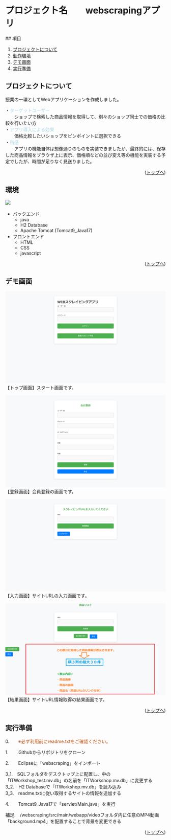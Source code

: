 # プロジェクト名　　webscrapingアプリ

<div id="top"></div>
## 項目

1. [プロジェクトについて](#プロジェクトについて)
2. [動作環境](#環境)
3. [デモ画面](#デモ画面)
4. [実行準備](#実行準備)

<!-- プロジェクトについて -->

## プロジェクトについて
授業の一環としてWebアプリケーションを作成しました。 <br>


・<span style="color: #ADD8E6;">ターゲットユーザー</span> <br>
　　ショップで検索した商品情報を取得して、別々のショップ同士での価格の比較を行いたい方　<br>
・<span style="color: #ADD8E6;">アプリ導入による効果</span> <br>
　　価格比較したいショップをピンポイントに選択できる　<br>
・<span style="color: #ADD8E6;">所感</span> <br>
　　アプリの機能自体は想像通りのものを実装できましたが、最終的には、保存した商品情報をブラウザ上に表示、価格順などの並び変え等の機能を実装する予定でしたが、時間が足りなく見送りました。 <br>
<p align="right">(<a href="#top">トップへ</a>)</p>

## 環境
<!-- シールド一覧 -->
<p style="display: inline">
  <!-- バックエンドの言語一覧 -->
  <img src="https://img.shields.io/badge/-java-F2C63C.svg?logo=java&style=for-the-badge">
</p>

<!-- 言語、フレームワーク、ミドルウェア、インフラの一覧とバージョンを記載 -->
- バックエンド
    - java
    - H2 Database
    - Apache Tomcat (Tomcat9_Java17)
- フロントエンド
    - HTML
    - CSS
    - javascript
    

<p align="right">(<a href="#top">トップへ</a>)</p>

## デモ画面
![TOP](images/main.png)<br>
【トップ画面】スタート画面です。<br>

![REGISTER](images/register.png)<br>
【登録画面】会員登録の画面です。<br>

![INPUT](images/input.png)<br>
【入力画面】サイトURLの入力画面です。<br>

![RESULT](images/result.png)<br>
【結果画面】サイトURL情報取得の結果画面です。 <br>

<p align="right">(<a href="#top">トップへ</a>)</p>


## 実行準備
0.　　<span style="color:rgb(187, 77, 14);">※必ず利用前にreadme.txtをご確認ください。</span>

1.　　.Githubからリポジトリをクローン <br>

2.　　Eclipseに「webscraping」をインポート <br>

3_1.　SQLフォルダをデスクトップ上に配置し、中の「ITWorkshop_test.mv.db」の名前を「ITWorkshop.mv.db」に変更する<br>
3_2.　H2 Databaseで「ITWorkshop.mv.db」を読み込み <br>
3_3.　readme.txtに従い取得するサイトの情報を追加する<br>

4.　　Tomcat9_Java17で「servlet/Main.java」を実行 <br>

補足.　/webscraping/src/main/webapp/videoフォルダ内に任意のMP4動画「background.mp4」を配置することで背景を変更できる

<p align="right">(<a href="#top">トップへ</a>)</p>